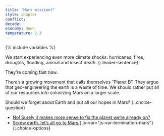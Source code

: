```yaml
---
title: "Mars mission?"
style: chapter
conflict: 
decade: 
economy: down
temperature: 2.3
---
```


{% include variables %}


We start experiencing even more climate shocks: hurricanes, fires, droughts, flooding, animal and insect death. 
{:.leader-sentence}

They’re coming fast now.

There’s a growing movement that calls themselves “Planet B”. They argue that geo-engineering the earth is a waste of time. We should rather put all of our resources into colonizing Mars on a larger scale.

Should we forget about Earth and put all our hopes in Mars?
{:.choice-question}

- [No! Surely it makes more sense to fix the planet we’re already on?](chapter_earth-terraforming.html)
- [Screw earth, let’s all go to Mars.](chapter_termination-shock.html){:js-var="js-var-termination-mars"}
{:.choice-options}
